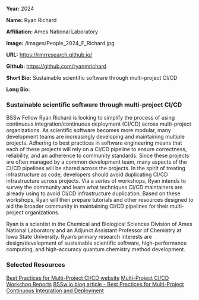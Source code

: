 **Year:** 2024

**Name:** Ryan Richard

**Affiliation:** Ames National Laboratory

**Image:** /images/People_2024_F_Richard.jpg

**URL:** https://rmrresearch.github.io/

**Github:** https://github.com/ryanmrichard

**Short Bio:** Sustainable scientific software through multi-project CI/CD

**Long Bio:**

### Sustainable scientific software through multi-project CI/CD

BSSw Fellow Ryan Richard is looking to simplify the process of using continuous integration/continuous deployment (CI/CD) across multi-project organizations. As scientific software becomes more modular, many development teams are increasingly developing and maintaining multiple projects. Adhering to best practices in software engineering means that each of these projects will rely on a CI/CD pipeline to ensure correctness, reliability, and an adherence to community standards. Since these projects are often managed by a common development team, many aspects of the CI/CD pipelines will be shared across the projects. In the spirit of treating infrastructure as code, developers should avoid duplicating CI/CD infrastructure across projects. Via a series of workshops, Ryan intends to survey the community and learn what techniques CI/CD maintainers are already using to avoid CI/CD infrastructure duplication. Based on these workshops, Ryan will then prepare tutorials and other resources designed to aid the broader community in maintaining CI/CD pipelines for their multi-project organizations.

Ryan is a scientist in the Chemical and Biological Sciences Division of Ames National Laboratory and an Adjunct Assistant Professor of Chemistry at Iowa State University. Ryan’s primary research interests are design/development of sustainable scientific software, high-performance computing, and high-accuracy quantum chemistry method development.

### Selected Resources
<a href="https://multiprojectdevops.github.io" class="link-row">Best Practices for Multi-Project CI/CD website</a>
<a href="https://multiprojectdevops.github.io/workshops/" class="link-row">Multi-Project CI/CD Workshop Reports</a>
<a href="https://bssw.io/blog_posts/best-practices-for-multi-project-continuous-integration-and-deployment" class="link-row">BSSw.io blog article - Best Practices for Multi-Project Continuous Integration and Deployment</a>
